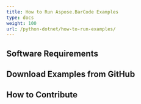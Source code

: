 ```yaml
---
title: How to Run Aspose.BarCode Examples
type: docs
weight: 100
url: /python-dotnet/how-to-run-examples/
---
```


## **Software Requirements**


## **Download Examples from GitHub**


## **How to Contribute**
